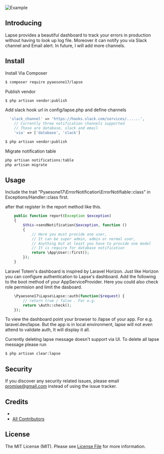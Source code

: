 
![Example](https://raw.githubusercontent.com/pyaesone17/laravel-lapse/master/lapse.png)

## Introducing

Lapse provides a beautiful dashboard to track your errors in production without having to look up log file. 
Moreover it can notify you via Slack channel and Email alert. In future, I will add more channels.

## Install

Install Via Composer

``` bash
$ composer require pyaesone17/lapse
```

Publish vendor

``` bash
$ php artisan vendor:publish
```

Add slack hook url in config/lapse.php and define channels

``` php
  'slack_channel' => 'https://hooks.slack.com/services/......',
    // Currently three notification channels supported
    // Those are database, slack and email
    'via' => ['database', 'slack']
```

``` bash
$ php artisan vendor:publish
```

Migrate notification table

``` bash
php artisan notifications:table
php artisan migrate
```
## Usage

Include the trait "Pyaesone17\ErrorNotification\ErrorNotifiable::class" in Exceptions/Handler::class first.

after that register In the report method like this.

``` php
    public function report(Exception $exception)
    {
        $this->sendNotification($exception, function ()
        {
            // Here you must provide one user,
            // It can be super admin, admin or normal user,
            // Anything but at least you have to provide one model
            // It is require for database notification
            return \App\User::first();
        });
    }
```

Laravel Totem's dashboard is inspired by Laravel Horizon. Just like Horizon you can configure authentication to Lapse's dashboard. Add the following to the boot method of your AppServiceProvider. Here you could also check role permision and limit
the dasboard.

``` php
    \Pyaesone17\Lapse\Lapse::auth(function($request) {
        // return true / false . For e.g.
        return \Auth::check();
    });
```
To view the dashboard point your browser to /lapse of your app. For e.g. laravel.dev/lapse.
But the app is in local environment, lapse will not even attend to validate auth, It will display it all.

Currently deleting lapse message doesn't support via UI. To delete all lapse message please run
``` bash
$ php artisan clear:lapse
```

## Security

If you discover any security related issues, please email promise@gmail.com instead of using the issue tracker.

## Credits

- [][link-author]
- [All Contributors][link-contributors]

## License

The MIT License (MIT). Please see [License File](LICENSE.md) for more information.

[ico-version]: https://img.shields.io/packagist/v//.svg?style=flat-square
[ico-license]: https://img.shields.io/badge/license-MIT-brightgreen.svg?style=flat-square
[ico-travis]: https://img.shields.io/travis///master.svg?style=flat-square
[ico-scrutinizer]: https://img.shields.io/scrutinizer/coverage/g//.svg?style=flat-square
[ico-code-quality]: https://img.shields.io/scrutinizer/g//.svg?style=flat-square
[ico-downloads]: https://img.shields.io/packagist/dt//.svg?style=flat-square

[link-packagist]: https://packagist.org/packages//
[link-travis]: https://travis-ci.org//
[link-scrutinizer]: https://scrutinizer-ci.com/g///code-structure
[link-code-quality]: https://scrutinizer-ci.com/g//
[link-downloads]: https://packagist.org/packages//
[link-author]: https://github.com/
[link-contributors]: ../../contributors
